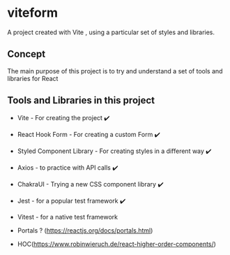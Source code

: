 # viteform
A project created with Vite , using a particular set of styles and libraries.

## Concept
The main purpose of this project is to try and understand a set of tools and libraries for React

## Tools and Libraries in this project

* Vite - For creating the project ✔️
* React Hook Form - For creating a custom Form ✔️
* Styled Component Library - For creating styles in a different way ✔️
* Axios - to practice with API calls ✔️ 
* ChakraUI - Trying a new CSS component library ✔️
* Jest - for a popular test framework ✔️

* Vitest - for a native test framework

* Portals ? (https://reactjs.org/docs/portals.html)
* HOC(https://www.robinwieruch.de/react-higher-order-components/)